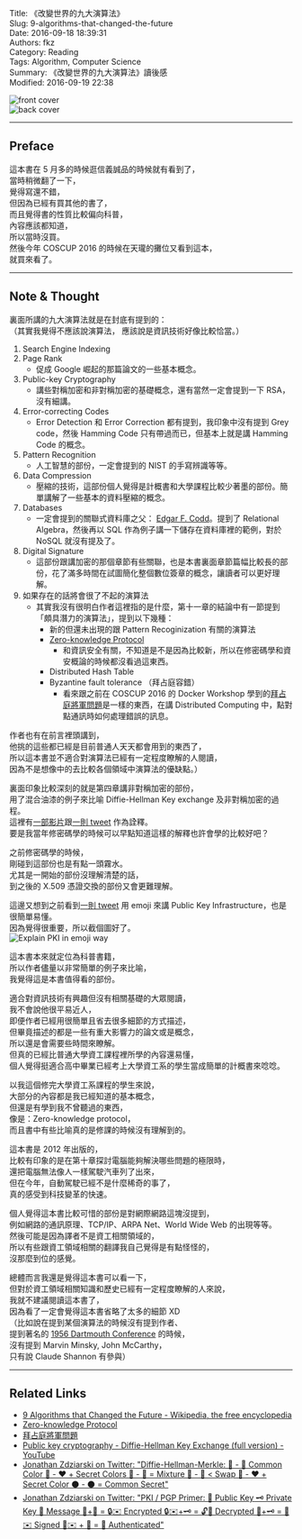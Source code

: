 Title: 《改變世界的九大演算法》  
Slug: 9-algorithms-that-changed-the-future  
Date: 2016-09-18 18:39:31  
Authors: fkz  
Category: Reading  
Tags: Algorithm, Computer Science  
Summary: 《改變世界的九大演算法》讀後感  
Modified: 2016-09-19 22:38  
  
  
![front cover](/files/9-algorithms-that-changed-the-future/front-cover.jpg)  
![back cover](/files/9-algorithms-that-changed-the-future/back-cover.jpg)  
  
---  
  
## Preface  
  
這本書在 5 月多的時候逛信義誠品的時候就有看到了，  
當時稍微翻了一下，  
覺得寫還不錯，  
但因為已經有買其他的書了，  
而且覺得書的性質比較偏向科普，  
內容應該都知道，  
所以當時沒買。  
然後今年 COSCUP 2016 的時候在天瓏的攤位又看到這本，  
就買來看了。  
  
---  
  
## Note & Thought  
  
裏面所講的九大演算法就是在封底有提到的：  
（其實我覺得不應該說演算法， 應該說是資訊技術好像比較恰當。）  
  
1. Search Engine Indexing  
2. Page Rank  
    + 促成 Google 崛起的那篇論文的一些基本概念。  
3. Public-key Cryptography  
    + 講些對稱加密和非對稱加密的基礎概念，還有當然一定會提到一下 RSA，沒有細講。  
4. Error-correcting Codes  
    + Error Detection 和 Error Correction 都有提到，我印象中沒有提到 Grey code，然後 Hamming Code 只有帶過而已，但基本上就是講 Hamming Code 的概念。  
5. Pattern Recognition  
    + 人工智慧的部份，一定會提到的 NIST 的手寫辨識等等。  
6. Data Compression  
    + 壓縮的技術，這部份個人覺得是計概書和大學課程比較少著墨的部份。簡單講解了一些基本的資料壓縮的概念。  
7. Databases  
    + 一定會提到的關聯式資料庫之父： [Edgar F. Codd](https://en.wikipedia.org/wiki/Edgar_F._Codd)。提到了 Relational Algebra，然後再以 SQL 作為例子講一下儲存在資料庫裡的範例，對於 NoSQL 就沒有提及了。  
8. Digital Signature  
    + 這部份跟講加密的那個章節有些關聯，也是本書裏面章節篇幅比較長的部份，花了滿多時間在試圖簡化整個數位簽章的概念，讓讀者可以更好理解。  
9. 如果存在的話將會很了不起的演算法  
    + 其實我沒有很明白作者這裡指的是什麼，第十一章的結論中有一節提到「頗具潛力的演算法」，提到以下幾種：  
        + 新的但還未出現的跟 Pattern Recoginization 有關的演算法  
        + [Zero-knowledge Protocol](https://en.wikipedia.org/wiki/Zero-knowledge_proof)  
            + 和資訊安全有關，不知道是不是因為比較新，所以在修密碼學和資安概論的時候都沒看過這東西。  
        + Distributed Hash Table  
        + Byzantine fault tolerance （拜占庭容錯）  
            + 看來跟之前在 COSCUP 2016 的 Docker Workshop 學到的[拜占庭將軍問題](https://zh.wikipedia.org/zh-tw/%E6%8B%9C%E5%8D%A0%E5%BA%AD%E5%B0%86%E5%86%9B%E9%97%AE%E9%A2%98)是一樣的東西，在講 Distributed Computing 中，點對點通訊時如何處理錯誤的訊息。  
  
作者也有在前言裡頭講到，  
他挑的這些都已經是目前普通人天天都會用到的東西了，  
所以這本書並不適合對演算法已經有一定程度瞭解的人閱讀，  
因為不是想像中的去比較各個領域中演算法的優缺點。）  
  
裏面印象比較深刻的就是第四章講非對稱加密的部份，  
用了混合油漆的例子來比喻 Diffie-Hellman Key exchange 及非對稱加密的過程。  
這裡有[一部影片](https://www.youtube.com/watch?v=YEBfamv-_do)跟[一則 tweet](https://mobile.twitter.com/JZdziarski/status/753640015108841472) 作為詮釋。  
要是我當年修密碼學的時候可以早點知道這樣的解釋也許會學的比較好吧？  
  
之前修密碼學的時候，  
剛碰到這部份也是有點一頭霧水。  
尤其是一開始的部份沒理解清楚的話，  
到之後的 X.509 憑證交換的部份又會更難理解。  
  
這邊又想到之前看到[一則 tweet](https://twitter.com/JZdziarski/status/753223642297892864) 用 emoji 來講 Public Key Infrastructure，也是很簡單易懂。  
因為覺得很重要，所以截個圖好了。  
![Explain PKI in emoji way](/files/9-algorithms-that-changed-the-future/pki-emoji.png)  
  
  
這本書本來就定位為科普書籍，  
所以作者儘量以非常簡單的例子來比喻，  
我覺得這是本書值得看的部份。  
  
適合對資訊技術有興趣但沒有相關基礎的大眾閱讀，  
我不會說他很平易近人，  
即便作者已經用很簡單且省去很多細節的方式描述，  
但畢竟描述的都是一些有重大影響力的論文或是概念，  
所以還是會需要些時間來瞭解。  
但真的已經比普通大學資工課程裡所學的內容還易懂，  
個人覺得挺適合高中畢業已經考上大學資工系的學生當成簡單的計概書來唸唸。  
  
以我這個修完大學資工系課程的學生來說，  
大部分的內容都是我已經知道的基本概念，  
但還是有學到我不曾聽過的東西，  
像是：Zero-knowledge protocol，  
而且書中有些比喻真的是修課的時候沒有理解到的。  
  
這本書是 2012 年出版的，  
比較有印象的是在第十章探討電腦能夠解決哪些問題的極限時，  
還把電腦無法像人一樣駕駛汽車列了出來，  
但在今年，自動駕駛已經不是什麼稀奇的事了，  
真的感受到科技變革的快速。  
  
個人覺得這本書比較可惜的部份是對網際網路這塊沒提到，  
例如網路的通訊原理、TCP/IP、ARPA Net、World Wide Web 的出現等等。  
然後可能是因為譯者不是資工相關領域的，  
所以有些跟資工領域相關的翻譯我自己覺得是有點怪怪的，  
沒那麼到位的感覺。  
  
總體而言我還是覺得這本書可以看一下，  
但對於資工領域相關知識和歷史已經有一定程度瞭解的人來說，  
我就不建議閱讀這本書了，  
因為看了一定會覺得這本書省略了太多的細節 XD  
（比如說在提到某個演算法的時候沒有提到作者、  
提到著名的 [1956 Dartmouth Conference](https://en.wikipedia.org/wiki/Dartmouth_Conferences) 的時候，  
沒有提到 Marvin Minsky, John McCarthy，  
只有說 Claude Shannon 有參與）  
  
---  
  
## Related Links  
  
+ [9 Algorithms that Changed the Future - Wikipedia, the free encyclopedia](https://en.wikipedia.org/wiki/9_Algorithms_that_Changed_the_Future)  
+ [Zero-knowledge Protocol](https://en.wikipedia.org/wiki/Zero-knowledge_proof)  
+ [拜占庭將軍問題](https://zh.wikipedia.org/zh-tw/%E6%8B%9C%E5%8D%A0%E5%BA%AD%E5%B0%86%E5%86%9B%E9%97%AE%E9%A2%98)  
+ [Public key cryptography - Diffie-Hellman Key Exchange (full version) - YouTube](https://www.youtube.com/watch?v=YEBfamv-_do)  
+ [Jonathan Zdziarski on Twitter: "Diffie-Hellman-Merkle: 💙 - 💙 Common Color  💛 - ❤️ + Secret Colors 💚 - 💜 = Mixture 💜 - 💚 < Swap 💛 - ❤️ + Secret Color ⚫️ - ⚫️ = Common Secret"](https://twitter.com/JZdziarski/status/753640015108841472)  
+ [Jonathan Zdziarski on Twitter: "PKI / PGP Primer: 🔑 Public Key 🗝 Private Key 📝 Message  📝+🔑 = 🔒✉️ Encrypted 🔒✉️+🗝 = 🔓📝 Decrypted 📝+🗝 = 🔏✉️ Signed 🔏✉️ + 🔑 = 👤 Authenticated"](https://twitter.com/JZdziarski/status/753223642297892864)  
